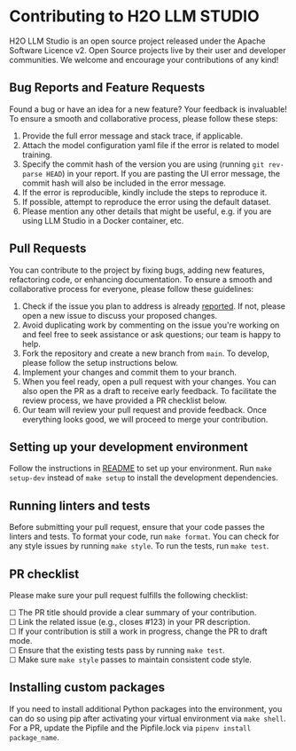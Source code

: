# Contributing to H2O LLM STUDIO

H2O LLM Studio is an open source project released under the Apache Software Licence v2. Open Source projects live by
their user and developer communities. We welcome and encourage your contributions of any kind!

## Bug Reports and Feature Requests

Found a bug or have an idea for a new feature? Your feedback is invaluable! To ensure a smooth and collaborative
process, please follow these steps:

1. Provide the full error message and stack trace, if applicable.
2. Attach the model configuration yaml file if the error is related to model training.
3. Specify the commit hash of the version you are using (running `git rev-parse HEAD`) in your report. If you are
   pasting the UI error message, the commit hash will also be included in the error message.
4. If the error is reproducible, kindly include the steps to reproduce it.
5. If possible, attempt to reproduce the error using the default dataset.
6. Please mention any other details that might be useful, e.g. if you are using LLM Studio in a Docker container, etc.

## Pull Requests

You can contribute to the project by fixing bugs, adding new features, refactoring code, or enhancing documentation.
To ensure a smooth and collaborative process for everyone, please follow these guidelines:

1. Check if the issue you plan to address is already [reported](https://github.com/h2oai/h2o-llmstudio/issues). If not,
   please open a new issue
   to discuss your proposed changes.
2. Avoid duplicating work by commenting on the issue you're working on and feel free to seek assistance or ask
   questions; our team is happy to help.
3. Fork the repository and create a new branch from `main`. To develop, please follow the setup instructions below.
4. Implement your changes and commit them to your branch.
5. When you feel ready, open a pull request with your changes. You can also open the PR as a draft to receive early
   feedback. To facilitate the review process, we have provided a PR checklist below.
6. Our team will review your pull request and provide feedback. Once everything looks good, we will proceed to merge
   your contribution.

## Setting up your development environment

Follow the instructions in [README](https://github.com/h2oai/h2o-llmstudio/blob/main/README.md) to set up your
environment. Run `make setup-dev` instead of `make setup` to install the development dependencies.

## Running linters and tests

Before submitting your pull request, ensure that your code passes the linters and tests.
To format your code, run `make format`. You can check for any style issues by running `make style`. To run the tests,
run `make test`.

## PR checklist

Please make sure your pull request fulfills the following checklist:

☐ The PR title should provide a clear summary of your contribution.  
☐ Link the related issue (e.g., closes #123) in your PR description.  
☐ If your contribution is still a work in progress, change the PR to draft mode.  
☐ Ensure that the existing tests pass by running `make test`.  
☐ Make sure `make style` passes to maintain consistent code style.  

## Installing custom packages

If you need to install additional Python packages into the environment, you can do so using pip after activating your virtual environment via ```make shell```.
For a PR, update the Pipfile and the Pipfile.lock via ```pipenv install package_name```.
